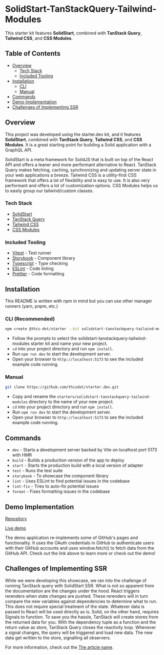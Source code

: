 # SolidStart-TanStackQuery-Tailwind-Modules

This starter kit features **SolidStart**, combined with **TanStack Query**, **Tailwind CSS**, and **CSS Modules**.

## Table of Contents

- [Overview](#overview)
  - [Tech Stack](#tech-stack)
  - [Included Tooling](#included-tooling)
- [Installation](#installation)
  - [CLI](#cli-recommended)
  - [Manual](#manual)
- [Commands](#commands)
- [Demo Implementation](#demo-implementation)
- [Challenges of Implementing SSR](#challenges-of-implementing-solidstart)

## Overview

This project was developed using the starter.dev kit, and it features **SolidStart**, combined with **TanStack Query**, **Tailwind CSS**, and **CSS Modules**. It is a great starting point for building a Solid application with a GraphQL API.

SolidStart is a meta framework for SolidJS that is built on top of the React API and offers a leaner and more performant alternative to React. TanStack Query makes fetching, caching, synchronizing and updating server state in your web applications a breeze. Tailwind CSS is a utility-first CSS framework that offers a lot of flexibility and is easy to use. It is also very performant and offers a lot of customization options. CSS Modules helps us to easily group our tailwind/custom classes.

### Tech Stack

- [SolidStart](https://start.solidjs.com/getting-started/what-is-solidstart/)
- [TanStack Query](https://tanstack.com/query/v4/docs/solid/overview)
- [Tailwind CSS](https://tailwindcss.com/)
- [CSS Modules](https://css-tricks.com/css-modules-part-1-need/)

### Included Tooling

- [Vitest](https://vitest.dev/) - Test runner
- [Storybook](https://storybook.js.org/) - Component library
- [Typescript](https://www.typescriptlang.org/) - Type checking
- [ESLint](https://eslint.org/) - Code linting
- [Prettier](https://prettier.io/) - Code formatting

## Installation

This README is written with npm in mind but you can use other manager runners (yarn, pnpm, etc.)

### CLI (Recommended)

```bash
npm create @this-dot/starter --kit solidstart-tanstackquery-tailwind-modules
```

- Follow the prompts to select the solidstart-tanstackquery-tailwind-modules starter kit and name your new project.
- `cd` into your project directory and run `npm install`.
- Run `npm run dev` to start the development server.
- Open your browser to `http://localhost:5173` to see the included example code running.

### Manual

```bash
git clone https://github.com/thisdot/starter.dev.git
```

- Copy and rename the `starters/solidstart-tanstackquery-tailwind-modules` directory to the name of your new project.
- `cd` into your project directory and run `npm install`.
- Run `npm run dev` to start the development server.
- Open your browser to `http://localhost:5173` to see the included example code running.

## Commands

- `dev` - Starts a development server backed by Vite on localhost port 5173 with HMR
- `build` - Builds a production version of the app to deploy
- `start` - Starts the production build with a local version of adapter
- `test` - Runs the test suite
- `storybook` - To showcase the component library
- `lint` - Uses ESLint to find potential issues in the codebase
- `lint-fix` - Tries to auto-fix potential issues
- `format` - Fixes formatting issues in the codebase

## Demo Implementation

[Repository](https://github.com/thisdot/starter.dev-github-showcases/tree/main/solidstart-tanstackquery-tailwind-modules)

[Live demo](https://solidstart-tanstackquery-tailwind-modules.starter.dev/)

The demo application re-implements some of GitHub's pages and functionality. It uses the OAuth credentials in GitHub to authenticate users with their GitHub accounts and uses window.fetch() to fetch data from the GitHub API. Check out the link above to learn more or check out the demo!

## Challenges of Implementing SSR

While we were developing this showcase, we ran into the challenge of running TanStack query with SolidStart SSR. What is not so apparent from the documentation are the changes under the hood. React triggers rerenders when state changes are pushed. These rerenders will in turn compare the new variables against dependencies to determine what to run. This does not require special treatment of the state. Whatever data is passed to React will be used directly as is. Solid, on the other hand, requires Signals to function. To save you the hassle, TanStack will create stores from the returned data for you. With the dependency tuple as a function and the return value as store, TanStack Query closes the reactivity loop. Whenever a signal changes, the query will be triggered and load new data. The new data get written to the store, signalling all observers.

<!-- TODO: add the real article link after we publish it -->

For more information, check out the [The article name](https://thisdot.co/blog/article-slug).
